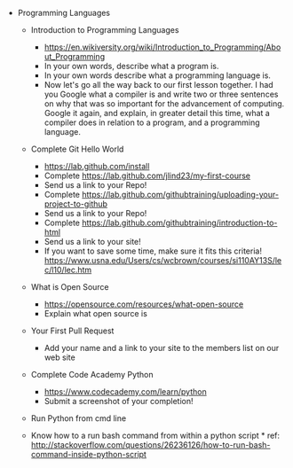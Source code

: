 
* Programming Languages
   * Introduction to Programming Languages
      * https://en.wikiversity.org/wiki/Introduction_to_Programming/About_Programming
      * In your own words, describe what a program is.
      * In your own words describe what a programming language is.
      * Now let's go all the way back to our first lesson together. I had you Google what a compiler is and write two or three sentences on why that was so important for the advancement of computing. Google it again, and explain, in greater detail this time, what a compiler does in relation to a program, and a programming language. 
      
      
   * Complete Git Hello World
      * https://lab.github.com/install
      * Complete https://lab.github.com/jlind23/my-first-course
      * Send us a link to your Repo!
      * Complete https://lab.github.com/githubtraining/uploading-your-project-to-github
      * Send us a link to your Repo!
      * Complete https://lab.github.com/githubtraining/introduction-to-html
      * Send us a link to your site!
      * If you want to save some time, make sure it fits this criteria! https://www.usna.edu/Users/cs/wcbrown/courses/si110AY13S/lec/l10/lec.htm
      
   * What is Open Source
      * https://opensource.com/resources/what-open-source
      * Explain what open source is
      
   * Your First Pull Request
      * Add your name and a link to your site to the members list on our web site
      
   * Complete Code Academy Python
      * https://www.codecademy.com/learn/python
      * Submit a screenshot of your completion!
      
   * Run Python from cmd line
   * Know how to a run bash command from within a python script
          * ref: http://stackoverflow.com/questions/26236126/how-to-run-bash-command-inside-python-script
